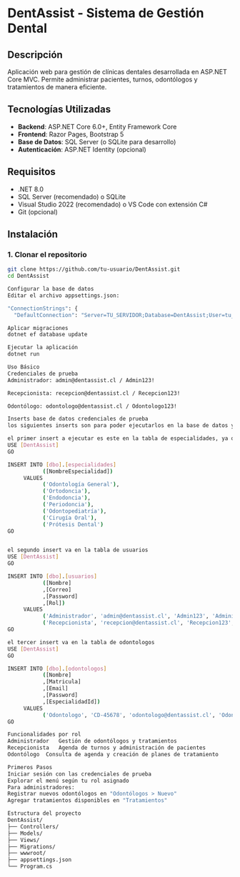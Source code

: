 # DentAssist - Sistema de Gestión Dental

## Descripción
Aplicación web para gestión de clínicas dentales desarrollada en ASP.NET Core MVC. Permite administrar pacientes, turnos, odontólogos y tratamientos de manera eficiente.

## Tecnologías Utilizadas
- **Backend**: ASP.NET Core 6.0+, Entity Framework Core
- **Frontend**: Razor Pages, Bootstrap 5
- **Base de Datos**: SQL Server (o SQLite para desarrollo)
- **Autenticación**: ASP.NET Identity (opcional)

## Requisitos
- .NET 8.0
- SQL Server (recomendado) o SQLite
- Visual Studio 2022 (recomendado) o VS Code con extensión C#
- Git (opcional)

## Instalación

### 1. Clonar el repositorio
```bash
git clone https://github.com/tu-usuario/DentAssist.git
cd DentAssist

Configurar la base de datos
Editar el archivo appsettings.json:

"ConnectionStrings": {
  "DefaultConnection": "Server=TU_SERVIDOR;Database=DentAssist;User=tu_usuario;Password=tu_contraseña;"

Aplicar migraciones
dotnet ef database update

Ejecutar la aplicación
dotnet run

Uso Básico
Credenciales de prueba
Administrador: admin@dentassist.cl / Admin123!

Recepcionista: recepcion@dentassist.cl / Recepcion123!

Odontólogo: odontologo@dentassist.cl / Odontologo123!

Inserts base de datos credenciales de prueba
los siguientes inserts son para poder ejecutarlos en la base de datos y almacenar las credenciales de prueba

el primer insert a ejecutar es este en la tabla de especialidades, ya que, de no ser así no hará la relación con las especialidades
USE [DentAssist]
GO

INSERT INTO [dbo].[especialidades]
           ([NombreEspecialidad])
     VALUES
           ('Odontología General'),
           ('Ortodoncia'),
           ('Endodoncia'),
           ('Periodoncia'),
           ('Odontopediatría'),
           ('Cirugía Oral'),
           ('Prótesis Dental')
GO


el segundo insert va en la tabla de usuarios
USE [DentAssist]
GO

INSERT INTO [dbo].[usuarios]
           ([Nombre]
           ,[Correo]
           ,[Password]
           ,[Rol])
     VALUES
           ('Administrador', 'admin@dentassist.cl', 'Admin123', 'Administrador'),
		   ('Recepcionista', 'recepcion@dentassist.cl', 'Recepcion123', 'Recepcionista')
GO

el tercer insert va en la tabla de odontologos
USE [DentAssist]
GO

INSERT INTO [dbo].[odontologos]
           ([Nombre]
           ,[Matricula]
           ,[Email]
           ,[Password]
           ,[EspecialidadId])
     VALUES
           ('Odontologo', 'CD-45678', 'odontologo@dentassist.cl', 'Odontologo123', 1)
GO

Funcionalidades por rol
Administrador	Gestión de odontólogos y tratamientos
Recepcionista	Agenda de turnos y administración de pacientes
Odontólogo	Consulta de agenda y creación de planes de tratamiento

Primeros Pasos
Iniciar sesión con las credenciales de prueba
Explorar el menú según tu rol asignado
Para administradores:
Registrar nuevos odontólogos en "Odontólogos > Nuevo"
Agregar tratamientos disponibles en "Tratamientos"

Estructura del proyecto
DentAssist/
├── Controllers/       
├── Models/           
├── Views/           
├── Migrations/        
├── wwwroot/           
├── appsettings.json   
└── Program.cs         
